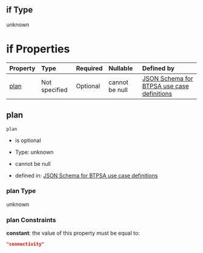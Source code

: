 ## if Type

unknown

# if Properties

| Property      | Type          | Required | Nullable       | Defined by                                                                                                                                                                                                                                  |
| :------------ | :------------ | :------- | :------------- | :------------------------------------------------------------------------------------------------------------------------------------------------------------------------------------------------------------------------------------------ |
| [plan](#plan) | Not specified | Optional | cannot be null | [JSON Schema for BTPSA use case definitions](btpsa-usecase-properties-services-items-allof-2-then-allof-44-then-allof-1-if-properties-plan.md "undefined#/properties/services/items/allOf/2/then/allOf/44/then/allOf/1/if/properties/plan") |

## plan



`plan`

*   is optional

*   Type: unknown

*   cannot be null

*   defined in: [JSON Schema for BTPSA use case definitions](btpsa-usecase-properties-services-items-allof-2-then-allof-44-then-allof-1-if-properties-plan.md "undefined#/properties/services/items/allOf/2/then/allOf/44/then/allOf/1/if/properties/plan")

### plan Type

unknown

### plan Constraints

**constant**: the value of this property must be equal to:

```json
"connectivity"
```
